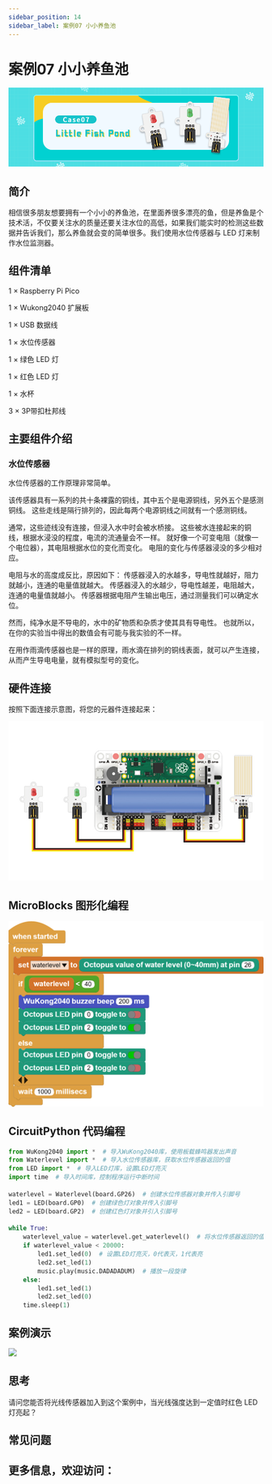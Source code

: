 ```yaml
---
sidebar_position: 14
sidebar_label: 案例07 小小养鱼池
---
```


# 案例07 小小养鱼池

![](./images/wukong2040-inventors-case07-01.png)

## 简介

相信很多朋友想要拥有一个小小的养鱼池，在里面养很多漂亮的鱼，但是养鱼是个技术活，不仅要关注水的质量还要关注水位的高低，如果我们能实时的检测这些数据并告诉我们，那么养鱼就会变的简单很多。我们使用水位传感器与 LED 灯来制作水位监测器。

## 组件清单

1 × Raspberry Pi Pico

1 × Wukong2040 扩展板

1 × USB 数据线

1 × 水位传感器

1 × 绿色 LED 灯

1 × 红色 LED 灯

1 × 水杯

3 × 3P带扣杜邦线

## 主要组件介绍

### 水位传感器

水位传感器的工作原理非常简单。

该传感器具有一系列的共十条裸露的铜线，其中五个是电源铜线，另外五个是感测铜线。 这些走线是隔行排列的，因此每两个电源铜线之间就有一个感测铜线。

通常，这些迹线没有连接，但浸入水中时会被水桥接。 这些被水连接起来的铜线，根据水浸没的程度，电流的流通量会不一样。 就好像一个可变电阻（就像一个电位器），其电阻根据水位的变化而变化。 电阻的变化与传感器浸没的多少相对应。

电阻与水的高度成反比，原因如下： 传感器浸入的水越多，导电性就越好，阻力就越小，连通的电量值就越大。 传感器浸入的水越少，导电性越差，电阻越大，连通的电量值就越小。 传感器根据电阻产生输出电压，通过测量我们可以确定水位。

然而，纯净水是不导电的，水中的矿物质和杂质才使其具有导电性。 也就所以，在你的实验当中得出的数值会有可能与我实验的不一样。

在用作雨滴传感器也是一样的原理，雨水滴在排列的铜线表面，就可以产生连接，从而产生导电电量，就有模拟型号的变化。

## 硬件连接

按照下面连接示意图，将您的元器件连接起来：

![](./images/wukong2040-inventors-case07-05.png)

## MicroBlocks 图形化编程

![](./images/wukong2040-inventors-case05-04.png)

## CircuitPython 代码编程

```python
from WuKong2040 import *  # 导入WuKong2040库，使用板载蜂鸣器发出声音
from Waterlevel import *  # 导入水位传感器库，获取水位传感器返回的值
from LED import *  # 导入LED灯库，设置LED灯亮灭
import time  # 导入时间库，控制程序运行中断时间

waterlevel = Waterlevel(board.GP26)  # 创建水位传感器对象并传入引脚号
led1 = LED(board.GP0)  # 创建绿色灯对象并传入引脚号
led2 = LED(board.GP2)  # 创建红色灯对象并引入引脚号

while True:
    waterlevel_value = waterlevel.get_waterlevel()  # 将水位传感器返回的值赋值给waterlevel_value
    if waterlevel_value < 20000:
        led1.set_led(0)  # 设置LED灯亮灭，0代表灭，1代表亮
        led2.set_led(1)
        music.play(music.DADADADUM)  # 播放一段旋律
    else:
        led1.set_led(1)
        led2.set_led(0)
    time.sleep(1)
```

## 案例演示

![](./images/wukong2040-inventors-kit-case07-06.gif)

## 思考

请问您能否将光线传感器加入到这个案例中，当光线强度达到一定值时红色 LED 灯亮起？



## 常见问题



## 更多信息，欢迎访问：
